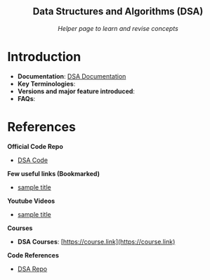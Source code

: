 <section style="text-align: center;">
    <h1>Data Structures and Algorithms (DSA)</h1>
    <p><em>Helper page to learn and revise concepts</em></p>
</section>

# Introduction
- **Documentation**: [DSA Documentation](../../documentation.md#xxxx-xxxx)
- **Key Terminologies**:
- **Versions and major feature introduced**:
- **FAQs**:


# References
**Official Code Repo**
- [DSA Code](https://github.com/xxxx)

**Few useful links (Bookmarked)**
- [sample title](.)

**Youtube Videos**
- [sample title](.)

**Courses**
- **DSA Courses**: [https://course.link](https://course.link)


**Code References**
- [DSA Repo](https://github.com/xxx)




